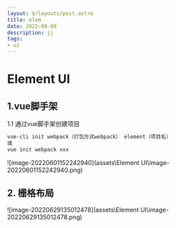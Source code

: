 ```yaml
---
layout: $/layouts/post.astro
title: elem
date: 2022-09-08
description: jj
tags:
- ui
---
```

# Element UI 



## 1.vue脚手架

1.1 通过vue脚手架创建项目

 ```html
 vue-cli init webpack（打包方式webpack） element（项目名）
 或
 vue init webpack xxx
 ```

![image-20220601152242940](assets\Element UI\image-20220601152242940.png)



## 2. 栅格布局

![image-20220629135012478](assets\Element UI\image-20220629135012478.png)

 